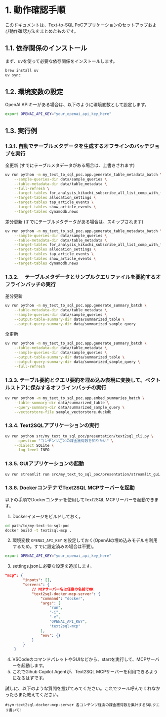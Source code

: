 # 1. 動作確認手順

このドキュメントは、Text-to-SQL PoCアプリケーションのセットアップおよび動作確認方法をまとめたものです。

## 1.1. 依存関係のインストール

まず、uvを使って必要な依存関係をインストールします。

```bash
brew install uv
uv sync
```

## 1.2. 環境変数の設定

OpenAI APIキーがある場合は、以下のように環境変数として設定します。

```bash
export OPENAI_API_KEY="your_openai_api_key_here"
```

## 1.3. 実行例

### 1.3.1. 自動でテーブルメタデータを生成するオフラインのバッチジョブを実行

全更新 (すでにテーブルメタデータがある場合は、上書きされます)

```bash
uv run python -m my_text_to_sql_poc.app.generate_table_metadata_batch \
    --sample-queries-dir data/sample_queries \
    --table-metadata-dir data/table_metadata \
    --full-refresh \
    --target-tables for_analysis_kikuchi_subscribe_all_list_comp_with_full_data \
    --target-tables allocation_settings \
    --target-tables tap_article_events \
    --target-tables show_article_events \
    --target-tables dynamodb.news
```

差分更新 (すでにテーブルメタデータがある場合は、スキップされます)

```bash
uv run python -m my_text_to_sql_poc.app.generate_table_metadata_batch \
    --sample-queries-dir data/sample_queries \
    --table-metadata-dir data/table_metadata \
    --target-tables for_analysis_kikuchi_subscribe_all_list_comp_with_full_data \
    --target-tables allocation_settings \
    --target-tables tap_article_events \
    --target-tables show_article_events \
    --target-tables dynamodb.news
```

### 1.3.2. 　テーブルメタデータとサンプルクエリファイルを要約するオフラインバッチの実行

差分更新

```bash
uv run python -m my_text_to_sql_poc.app.generate_summary_batch \
    --table-metadata-dir data/table_metadata \
    --sample-queries-dir data/sample_queries \
    --output-table-summary-dir data/summarized_table \
    --output-query-summary-dir data/summarized_sample_query
```

全更新

```bash
uv run python -m my_text_to_sql_poc.app.generate_summary_batch \
    --table-metadata-dir data/table_metadata \
    --sample-queries-dir data/sample_queries \
    --output-table-summary-dir data/summarized_table \
    --output-query-summary-dir data/summarized_sample_query \
    --full-refresh
```

### 1.3.3. テーブル要約とクエリ要約を埋め込み表現に変換して、ベクトルストアに保存するオフラインバッチの実行

```bash
uv run python -m my_text_to_sql_poc.app.embed_summaries_batch \
    --table-summary-dir data/summarized_table \
    --query-summary-dir data/summarized_sample_query \
    --vectorstore-file sample_vectorstore.duckdb
```

### 1.3.4. Text2SQLアプリケーションの実行

```bash
uv run python src/my_text_to_sql_poc/presentation/text2sql_cli.py \
    --question "コンテンツごとの課金獲得数を知りたい" \
    --dialect SQLite \
    --log-level INFO
```

### 1.3.5. GUIアプリケーションの起動

```bash
uv run streamlit run src/my_text_to_sql_poc/presentation/streamlit_gui.py
```

### 1.3.6. DockerコンテナでText2SQL MCPサーバーを起動

以下の手順でDockerコンテナを使用してText2SQL MCPサーバーを起動できます。

1. Dockerイメージをビルドしておく。

```bash
cd path/to/my-text-to-sql-poc
docker build -t text2sql-mcp .
```

2. 環境変数 `OPENAI_API_KEY` を設定しておく(OpenAIの埋め込みモデルを利用するため。すでに設定済みの場合は不要)。

```bash
export OPENAI_API_KEY="your_openai_api_key_here"
```

3. settings.jsonに必要な設定を追加します。

```json
"mcp": {
        "inputs": [],
        "servers": {
            // MCPサーバー名は任意の名前でOK
            "text2sql-docker-mcp-server": {
                "command": "docker",
                "args": [
                    "run",
                    "-i",
                    "-e",
                    "OPENAI_API_KEY",
                    "text2sql-mcp"
                ],
                "env": {}
            }
        }
    }
```

4. VSCodeのコマンドパレットやGUIなどから、startを実行して、MCPサーバーを起動します。
5. これでGihub Copilot Agentが、Text2SQL MCPサーバーを利用できるようになるはずです。

試しに、以下のような質問を投げてみてください。これでツール呼んでくれなかったらまた教えてください。

```text
#sym:text2sql-docker-mcp-server 各コンテンツ経由の課金獲得数を集計するSQLクエリ書いて!
```

